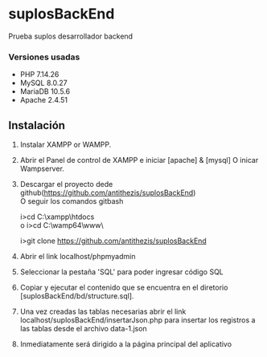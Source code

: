 # suplosBackEnd
Prueba suplos desarrollador backend

### Versiones usadas

+ PHP 7.14.26
+ MySQL 8.0.27
+ MariaDB 10.5.6
+ Apache 2.4.51

## Instalación

1. Instalar XAMPP or WAMPP.

2. Abrir el Panel de control de XAMPP e iniciar [apache] & [mysql] O inicar Wampserver.

3. Descargar el proyecto dede github(https://github.com/antithezis/suplosBackEnd)  
    O seguir los comandos gitbash 
    
    i>cd C:\\xampp\htdocs\
    o
    i>cd C:\\wamp64\www\

    i>git clone https://github.com/antithezis/suplosBackEnd

4. Abrir el link localhost/phpmyadmin

5. Seleccionar la pestaña 'SQL' para poder ingresar código SQL

6. Copiar y ejecutar el contenido que se encuentra en el diretorio [suplosBackEnd/bd/structure.sql].

7. Una vez creadas las tablas necesarias abrir el link localhost/suplosBackEnd/insertarJson.php para insertar los registros a las tablas desde el archivo data-1.json

8. Inmediatamente será dirigido a la página principal del aplicativo


